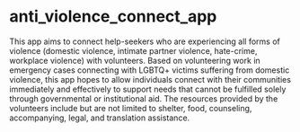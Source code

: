 # anti_violence_connect_app

This app aims to connect help-seekers who are experiencing all forms of violence (domestic violence, intimate partner violence, hate-crime, workplace violence) with volunteers. Based on volunteering work in emergency cases connecting with LGBTQ+ victims suffering from domestic violence, this app hopes to allow individuals connect with their communities immediately and effectively to support needs that cannot be fulfilled solely through governmental or institutional aid. The resources provided by the volunteers include but are not limited to shelter, food, counseling, accompanying, legal, and translation assistance.
